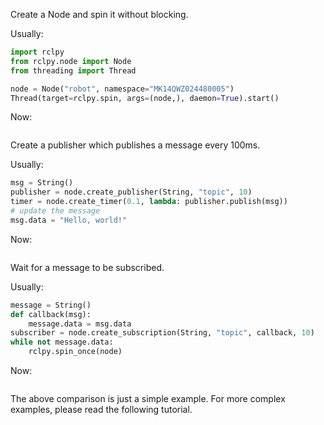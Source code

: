 Create a Node and spin it without blocking.

Usually:
```python
import rclpy
from rclpy.node import Node
from threading import Thread

node = Node("robot", namespace="MK14QWZ024480005")
Thread(target=rclpy.spin, args=(node,), daemon=True).start()
```

Now:
```python
```

Create a publisher which publishes a message every 100ms.

Usually:
```python
msg = String()
publisher = node.create_publisher(String, "topic", 10)
timer = node.create_timer(0.1, lambda: publisher.publish(msg))
# update the message
msg.data = "Hello, world!"
```

Now:
```python
```

Wait for a message to be subscribed.

Usually:
```python
message = String()
def callback(msg):
    message.data = msg.data
subscriber = node.create_subscription(String, "topic", callback, 10)
while not message.data:
    rclpy.spin_once(node)
```

Now:
```python
```

The above comparison is just a simple example. For more complex examples, please read the following tutorial.
